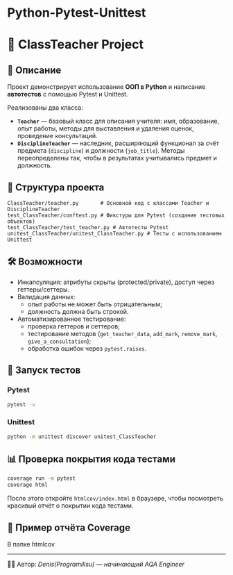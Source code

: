 # Python-Pytest-Unittest
# 🏫 ClassTeacher Project

## 📌 Описание
Проект демонстрирует использование **ООП в Python** и написание **автотестов** с помощью Pytest и Unittest.  

Реализованы два класса:  
- **`Teacher`** — базовый класс для описания учителя: имя, образование, опыт работы, методы для выставления и удаления оценок, проведение консультаций.  
- **`DisciplineTeacher`** — наследник, расширяющий функционал за счёт предмета (`discipline`) и должности (`job_title`). Методы переопределены так, чтобы в результатах учитывались предмет и должность.  

## 📂 Структура проекта
```
ClassTeacher/teacher.py       # Основной код с классами Teacher и DisciplineTeacher
test_ClassTeacher/conftest.py # Фикстуры для Pytest (создание тестовых объектов)
test_ClassTeacher/test_teacher.py # Автотесты Pytest
unitest_ClassTeacher/unitest_ClassTeacher.py # Тесты с использованием Unittest
```

## 🛠 Возможности
- Инкапсуляция: атрибуты скрыты (protected/private), доступ через геттеры/сеттеры.  
- Валидация данных: 
  - опыт работы не может быть отрицательным;  
  - должность должна быть строкой.  
- Автоматизированное тестирование: 
  - проверка геттеров и сеттеров;  
  - тестирование методов (`get_teacher_data`, `add_mark`, `remove_mark`, `give_a_consultation`);  
  - обработка ошибок через `pytest.raises`.  

## 🚀 Запуск тестов

### Pytest
```bash
pytest -v
```

### Unittest
```bash
python -m unittest discover unitest_ClassTeacher
```

## 📊 Проверка покрытия кода тестами
```bash
coverage run -m pytest
coverage html
```

После этого откройте `htmlcov/index.html` в браузере, чтобы посмотреть красивый отчёт о покрытии кода тестами.  

## 📸 Пример отчёта Coverage
В папке htmlcov

---

👨‍💻 Автор: *Denis(Programilisu) — начинающий AQA Engineer*
